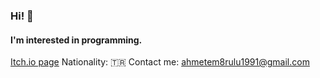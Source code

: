 ### Hi! 👋
#### I'm interested in programming.
[Itch.io page](https://lim10dev.itch.io)
Nationality: 🇹🇷
Contact me: ahmetem8rulu1991@gmail.com
